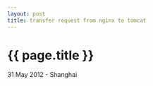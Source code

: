 ```yaml
---
layout: post
title: transfer request from nginx to tomcat 
---
```


{{ page.title }}
================

<p class="meta">31 May 2012 - Shanghai</p>

